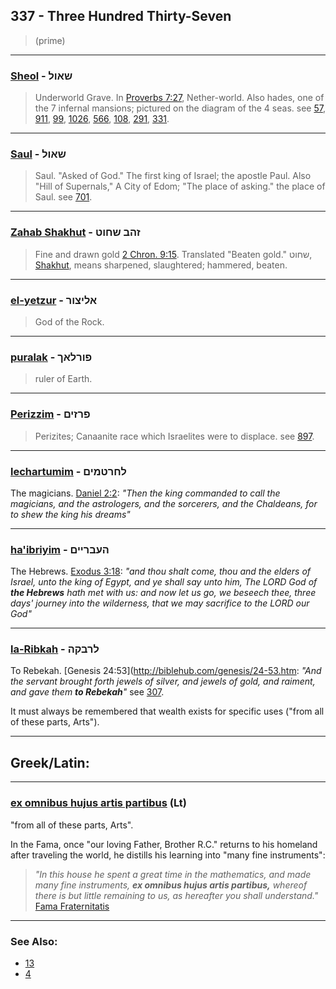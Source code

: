 ## 337 - Three Hundred Thirty-Seven
> (prime)

---

### [Sheol](/keys/ShAVL) - שאול
> Underworld Grave. In [Proverbs 7:27](http://biblehub.com/proverbs/7-27.htm), Nether-world. Also hades, one of the 7 infernal mansions; pictured on the diagram of the 4 seas. see [57](57), [911](911), [99](99), [1026](1026), [566](566), [108](108), [291](291), [331](331).

---

### [Saul](/keys/ShAVL) - שאול
> Saul. "Asked of God." The first king of Israel; the apostle Paul. Also "Hill of Supernals," A City of Edom; "The place of asking." the place of Saul. see [701](701).

---

### [Zahab Shakhut](/keys/ZHB.ShChVT) - זהב שחוט
> Fine and drawn gold [2 Chron. 9:15](http://biblehub.com/2_chronicles/9-15.htm). Translated "Beaten gold." שחוט, [Shakhut](/keys/ShChVT), means sharpened, slaughtered; hammered, beaten.

---

### [el-yetzur](/keys/ALITzVR) - אליצור
> God of the Rock.

---

### [puralak](/keys/PVRLAK) - פורלאך
> ruler of Earth.

---

### [Perizzim](/keys/PRZIM) - פרזים
> Perizites; Canaanite race which Israelites were to displace. see [897](897).

---

### [lechartumim](/keys/LChRTMIM) - לחרטמים
The magicians. [Daniel 2:2](http://biblehub.com/daniel/2-2.htm): *"Then the king commanded to call the magicians, and the astrologers, and the sorcerers, and the Chaldeans, for to shew the king his dreams"*

---

### [ha'ibriyim](/keys/HOBRIIM) - העבריים
The Hebrews. [Exodus 3:18](http://biblehub.com/exodus/3-18.htm): *"and thou shalt come, thou and the elders of Israel, unto the king of Egypt, and ye shall say unto him, The LORD God of **the Hebrews** hath met with us: and now let us go, we beseech thee, three days' journey into the wilderness, that we may sacrifice to the LORD our God"*

---

### [la-Ribkah](/keys/LRBQH) - לרבקה
To Rebekah. [Genesis 24:53](http://biblehub.com/genesis/24-53.htm: *"And the servant brought forth jewels of silver, and jewels of gold, and raiment, and gave them **to Rebekah**"* see [307](307).

It must always be remembered that wealth exists for specific uses ("from all of these parts, Arts").

---

## Greek/Latin:

---

### [ex omnibus hujus artis partibus](/latin?word=ex+omnibus+hujus+artis+partibus) (Lt)
"from all of these parts, Arts".

In the Fama, once "our loving Father, Brother R.C." returns to his homeland after traveling the world, he distills his learning into "many fine instruments":

> *"In this house he spent a great time in the mathematics, and made many fine instruments, **ex omnibus hujus artis partibus,** whereof there is but little remaining to us, as hereafter you shall understand."* [Fama Fraternitatis](https://archive.org/stream/PaulFosterCase-TheTrueAndInvisibleRosicrucianOrder4thEd-1985#page/n19)

---

### See Also:

- [13](13)
- [4](4)
